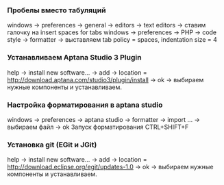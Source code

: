 ### Пробелы вместо табуляций
windows -> preferences -> general -> editors -> text editors -> ставим галочку на insert spaces for tabs
windows -> preferences -> PHP -> code style -> formatter -> выставляем tab policy = spaces, indentation size = 4

### Устанавливаем Aptana Studio 3 Plugin
help -> install new software... -> add -> location = http://download.aptana.com/studio3/plugin/install -> ok -> выбираем нужные компоненты и устанавливаем.

### Настройка форматирования в aptana studio
windows -> preferences -> aptana studio -> formatter -> import ... -> выбираем файл -> ok
Запуск форматирования CTRL+SHIFT+F

### Установка git (EGit и JGit)
help -> install new software... -> add -> location = http://download.eclipse.org/egit/updates-1.0 -> ok -> выбираем нужные компоненты и устанавливаем.